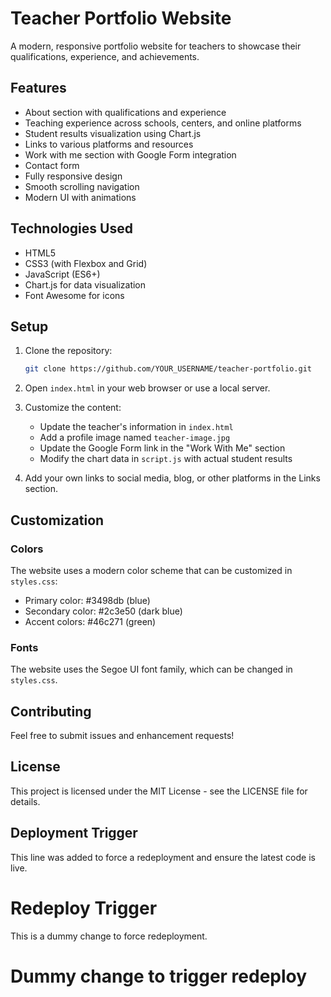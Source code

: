# Teacher Portfolio Website

A modern, responsive portfolio website for teachers to showcase their qualifications, experience, and achievements.

## Features

- About section with qualifications and experience
- Teaching experience across schools, centers, and online platforms
- Student results visualization using Chart.js
- Links to various platforms and resources
- Work with me section with Google Form integration
- Contact form
- Fully responsive design
- Smooth scrolling navigation
- Modern UI with animations

## Technologies Used

- HTML5
- CSS3 (with Flexbox and Grid)
- JavaScript (ES6+)
- Chart.js for data visualization
- Font Awesome for icons

## Setup

1. Clone the repository:
   ```bash
   git clone https://github.com/YOUR_USERNAME/teacher-portfolio.git
   ```

2. Open `index.html` in your web browser or use a local server.

3. Customize the content:
   - Update the teacher's information in `index.html`
   - Add a profile image named `teacher-image.jpg`
   - Update the Google Form link in the "Work With Me" section
   - Modify the chart data in `script.js` with actual student results

4. Add your own links to social media, blog, or other platforms in the Links section.

## Customization

### Colors
The website uses a modern color scheme that can be customized in `styles.css`:
- Primary color: #3498db (blue)
- Secondary color: #2c3e50 (dark blue)
- Accent colors: #46c271 (green)

### Fonts
The website uses the Segoe UI font family, which can be changed in `styles.css`.

## Contributing

Feel free to submit issues and enhancement requests!

## License

This project is licensed under the MIT License - see the LICENSE file for details.

## Deployment Trigger

This line was added to force a redeployment and ensure the latest code is live. 

# Redeploy Trigger
This is a dummy change to force redeployment. 

# Dummy change to trigger redeploy 

<!-- Dummy change for redeployment --> 